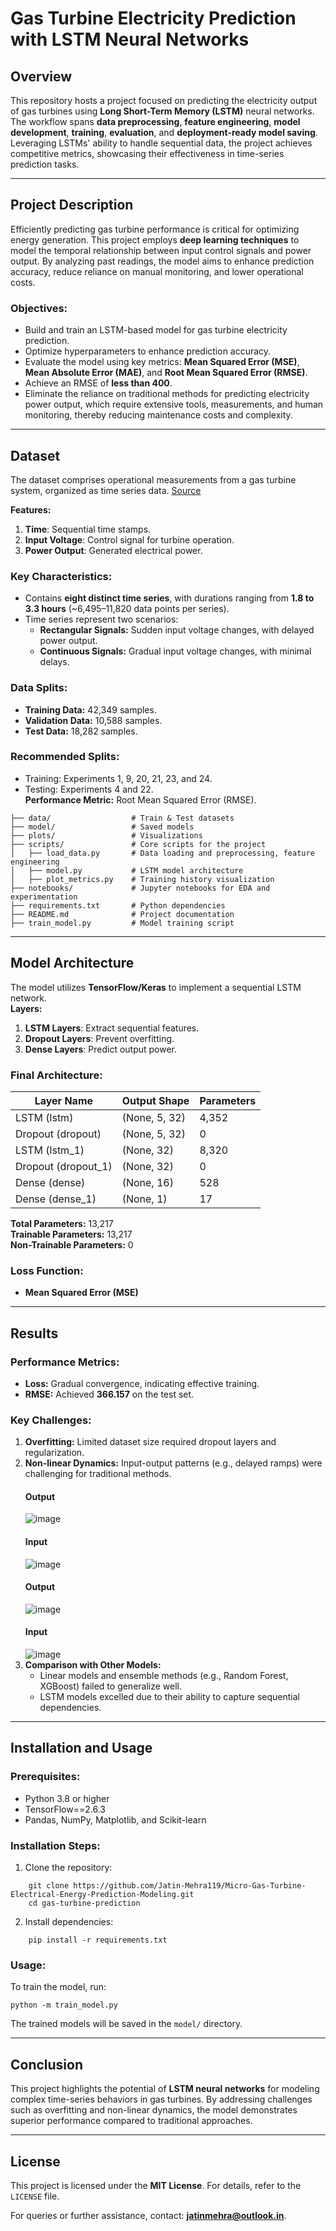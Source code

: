 # **Gas Turbine Electricity Prediction with LSTM Neural Networks**

## **Overview**

This repository hosts a project focused on predicting the electricity output of gas turbines using **Long Short-Term Memory (LSTM)** neural networks. The workflow spans **data preprocessing**, **feature engineering**, **model development**, **training**, **evaluation**, and **deployment-ready model saving**. Leveraging LSTMs' ability to handle sequential data, the project achieves competitive metrics, showcasing their effectiveness in time-series prediction tasks.

----------

## **Project Description**

Efficiently predicting gas turbine performance is critical for optimizing energy generation. This project employs **deep learning techniques** to model the temporal relationship between input control signals and power output. By analyzing past readings, the model aims to enhance prediction accuracy, reduce reliance on manual monitoring, and lower operational costs.


### **Objectives:**

-   Build and train an LSTM-based model for gas turbine electricity prediction.
-   Optimize hyperparameters to enhance prediction accuracy.
-   Evaluate the model using key metrics: **Mean Squared Error (MSE)**, **Mean Absolute Error (MAE)**, and **Root Mean Squared Error (RMSE)**.
-   Achieve an RMSE of **less than 400**.
-   Eliminate the reliance on traditional methods for predicting electricity power output, which require extensive tools, measurements, and human monitoring, thereby reducing maintenance costs and complexity.

----------

## **Dataset**

The dataset comprises operational measurements from a gas turbine system, organized as time series data. [Source](https://archive.ics.uci.edu/dataset/994/micro+gas+turbine+electrical+energy+prediction)

**Features:**

1.  **Time**: Sequential time stamps.
2.  **Input Voltage**: Control signal for turbine operation.
3.  **Power Output**: Generated electrical power.

### **Key Characteristics:**

-   Contains **eight distinct time series**, with durations ranging from **1.8 to 3.3 hours** (~6,495–11,820 data points per series).
-   Time series represent two scenarios:
    -   **Rectangular Signals:** Sudden input voltage changes, with delayed power output.
    -   **Continuous Signals:** Gradual input voltage changes, with minimal delays.

### **Data Splits:**

-   **Training Data:** 42,349 samples.
-   **Validation Data:** 10,588 samples.
-   **Test Data:** 18,282 samples.

### **Recommended Splits:**

-   Training: Experiments 1, 9, 20, 21, 23, and 24.
-   Testing: Experiments 4 and 22.  
    **Performance Metric:** Root Mean Squared Error (RMSE).
```
├── data/                  # Train & Test datasets
├── model/                 # Saved models
├── plots/                 # Visualizations
├── scripts/               # Core scripts for the project
│   ├── load_data.py       # Data loading and preprocessing, feature engineering
│   ├── model.py           # LSTM model architecture
│   ├── plot_metrics.py    # Training history visualization
├── notebooks/             # Jupyter notebooks for EDA and experimentation
├── requirements.txt       # Python dependencies
├── README.md              # Project documentation
├── train_model.py         # Model training script
```

----------

## **Model Architecture**

The model utilizes **TensorFlow/Keras** to implement a sequential LSTM network.  
**Layers:**

1.  **LSTM Layers**: Extract sequential features.
2.  **Dropout Layers**: Prevent overfitting.
3.  **Dense Layers**: Predict output power.

### **Final Architecture:**


| Layer Name          | Output Shape   | Parameters |
|---------------------|----------------|------------|
| LSTM (lstm)         | (None, 5, 32)  | 4,352      |
| Dropout (dropout)   | (None, 5, 32)  | 0          |
| LSTM (lstm_1)       | (None, 32)     | 8,320      |
| Dropout (dropout_1) | (None, 32)     | 0          |
| Dense (dense)       | (None, 16)     | 528        |
| Dense (dense_1)     | (None, 1)      | 17         |


**Total Parameters:** 13,217  
**Trainable Parameters:** 13,217  
**Non-Trainable Parameters:** 0

### **Loss Function:**

-   **Mean Squared Error (MSE)**

----------

## **Results**

### **Performance Metrics:**

-   **Loss:** Gradual convergence, indicating effective training.
-   **RMSE:** Achieved **366.157** on the test set.

### **Key Challenges:**

1.  **Overfitting:** Limited dataset size required dropout layers and regularization.
2.  **Non-linear Dynamics:** Input-output patterns (e.g., delayed ramps) were challenging for traditional methods.
    #### Output
    ![image](https://github.com/user-attachments/assets/740476cc-938a-4fbc-8204-ccb4caacb72b)
    #### Input
    ![image](https://github.com/user-attachments/assets/111d35df-83fb-4c1d-9d64-f23418463b79)
    #### Output
    ![image](https://github.com/user-attachments/assets/e06ab9b6-b5c3-48b6-ba40-e6c5fe6bb104)
    #### Input
    ![image](https://github.com/user-attachments/assets/f8d390f1-94a6-49cd-8c18-916fe35eca4e)
3.  **Comparison with Other Models:**
    -   Linear models and ensemble methods (e.g., Random Forest, XGBoost) failed to generalize well.
    -   LSTM models excelled due to their ability to capture sequential dependencies.

----------

## **Installation and Usage**

### **Prerequisites:**

-   Python 3.8 or higher
-   TensorFlow==2.6.3
-   Pandas, NumPy, Matplotlib, and Scikit-learn

### **Installation Steps:**

1.  Clone the repository:
```
    git clone https://github.com/Jatin-Mehra119/Micro-Gas-Turbine-Electrical-Energy-Prediction-Modeling.git
    cd gas-turbine-prediction
```

2.  Install dependencies:
```
    pip install -r requirements.txt
```
### **Usage:**

To train the model, run:

`python -m train_model.py` 

The trained models will be saved in the `model/` directory.

----------

## **Conclusion**

This project highlights the potential of **LSTM neural networks** for modeling complex time-series behaviors in gas turbines. By addressing challenges such as overfitting and non-linear dynamics, the model demonstrates superior performance compared to traditional approaches.

----------

## **License**

This project is licensed under the **MIT License**. For details, refer to the `LICENSE` file.

For queries or further assistance, contact: **jatinmehra@outlook.in**.
